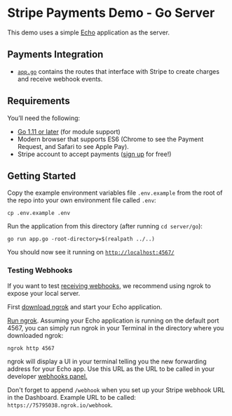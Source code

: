 # Stripe Payments Demo - Go Server

This demo uses a simple [Echo](https://echo.labstack.com/) application as the server.

## Payments Integration

- [`app.go`](app.go) contains the routes that interface with Stripe to create charges and receive webhook events.

## Requirements

You’ll need the following:

- [Go 1.11 or later](https://golang.org/doc/install) (for module support)
- Modern browser that supports ES6 (Chrome to see the Payment Request, and Safari to see Apple Pay).
- Stripe account to accept payments ([sign up](https://dashboard.stripe.com/register) for free!)

## Getting Started

Copy the example environment variables file `.env.example` from the root of the repo into your own environment file called `.env`:

```
cp .env.example .env
```

Run the application from this directory (after running `cd server/go`):

```
go run app.go -root-directory=$(realpath ../..)
```

You should now see it running on [`http://localhost:4567/`](http://localhost:4567/)

### Testing Webhooks

If you want to test [receiving webhooks](https://stripe.com/docs/webhooks), we recommend using ngrok to expose your local server.

First [download ngrok](https://ngrok.com) and start your Echo application.

[Run ngrok](https://ngrok.com/docs). Assuming your Echo application is running on the default port 4567, you can simply run ngrok in your Terminal in the directory where you downloaded ngrok:

```
ngrok http 4567
```

ngrok will display a UI in your terminal telling you the new forwarding address for your Echo app. Use this URL as the URL to be called in your developer [webhooks panel.](https://dashboard.stripe.com/account/webhooks)

Don't forget to append `/webhook` when you set up your Stripe webhook URL in the Dashboard. Example URL to be called: `https://75795038.ngrok.io/webhook`.
